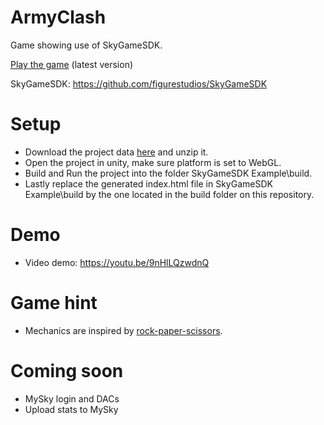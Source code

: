 # ArmyClash
Game showing use of SkyGameSDK.

[Play the game](https://000fusviuuh92erg700iec3mq73j2dkqc4u3ga3ulae3ueumamrvb4o.siasky.net/) (latest version)

SkyGameSDK: https://github.com/figurestudios/SkyGameSDK

# Setup
- Download the project data [here](https://siasky.net/AACZvuQmhE7TQ3sdRUhOYYKhCA_ay_dlQjhHZT8ut56DkQ) and unzip it.
- Open the project in unity, make sure platform is set to WebGL.
- Build and Run the project into the folder SkyGameSDK Example\build.
- Lastly replace the generated index.html file in SkyGameSDK Example\build by the one located in the build folder on this repository.

# Demo
- Video demo: https://youtu.be/9nHlLQzwdnQ

# Game hint
- Mechanics are inspired by [rock-paper-scissors](https://ibb.co/VSp2Xcq).

# Coming soon
- MySky login and DACs
- Upload stats to MySky
